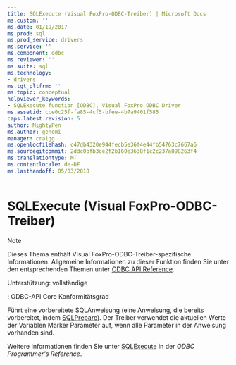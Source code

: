 ```yaml
---
title: SQLExecute (Visual FoxPro-ODBC-Treiber) | Microsoft Docs
ms.custom: ''
ms.date: 01/19/2017
ms.prod: sql
ms.prod_service: drivers
ms.service: ''
ms.component: odbc
ms.reviewer: ''
ms.suite: sql
ms.technology:
- drivers
ms.tgt_pltfrm: ''
ms.topic: conceptual
helpviewer_keywords:
- SQLExecute function [ODBC], Visual FoxPro ODBC Driver
ms.assetid: cce0c25f-fa85-4cf5-bfee-4b7a9401f585
caps.latest.revision: 5
author: MightyPen
ms.author: genemi
manager: craigg
ms.openlocfilehash: c47db4320e944fecb5e36f4e44fb54763c7667a6
ms.sourcegitcommit: 2ddc0bfb3ce2f2b160e3638f1c2c237a898263f4
ms.translationtype: MT
ms.contentlocale: de-DE
ms.lasthandoff: 05/03/2018
---
```

# <a name="sqlexecute-visual-foxpro-odbc-driver"></a>SQLExecute (Visual FoxPro-ODBC-Treiber)
> [!NOTE]  
>  Dieses Thema enthält Visual FoxPro-ODBC-Treiber-spezifische Informationen. Allgemeine Informationen zu dieser Funktion finden Sie unter den entsprechenden Themen unter [ODBC API Reference](../../odbc/reference/syntax/odbc-api-reference.md).  
  
 Unterstützung: vollständige  
  
 : ODBC-API Core Konformitätsgrad  
  
 Führt eine vorbereitete SQL­Anweisung (eine Anweisung, die bereits vorbereitet, indem [SQLPrepare](../../odbc/microsoft/sqlprepare-visual-foxpro-odbc-driver.md)). Der Treiber verwendet die aktuellen Werte der Variablen Marker Parameter auf, wenn alle Parameter in der Anweisung vorhanden sind.  
  
 Weitere Informationen finden Sie unter [SQLExecute](../../odbc/reference/syntax/sqlexecute-function.md) in der *ODBC Programmer's Reference*.
